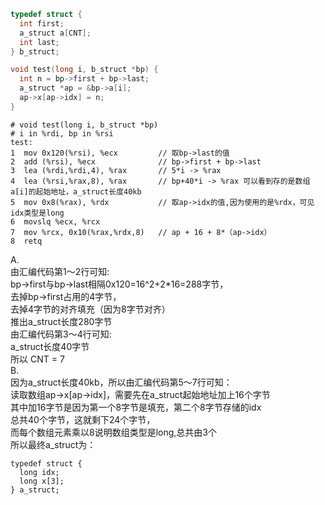 ```c
typedef struct {
  int first;
  a_struct a[CNT];
  int last;
} b_struct;

void test(long i, b_struct *bp) {
  int n = bp->first + bp->last;
  a_struct *ap = &bp->a[i];
  ap->x[ap->idx] = n;
}
```
```assembly
# void test(long i, b_struct *bp)
# i in %rdi, bp in %rsi
test:
1  mov 0x120(%rsi), %ecx         // 取bp->last的值
2  add (%rsi), %ecx              // bp->first + bp->last 
3  lea (%rdi,%rdi,4), %rax       // 5*i -> %rax
4  lea (%rsi,%rax,8), %rax       // bp+40*i -> %rax 可以看到存的是数组a[i]的起始地址，a_struct长度40kb
5  mov 0x8(%rax), %rdx           // 取ap->idx的值,因为使用的是%rdx，可见idx类型是long
6  movslq %ecx, %rcx            
7  mov %rcx, 0x10(%rax,%rdx,8)   // ap + 16 + 8*（ap->idx） 
8  retq
```
A.<br>
由汇编代码第1～2行可知:<br>
bp->first与bp->last相隔0x120=16^2+2*16=288字节，<br>
去掉bp->first占用的4字节，<br>
去掉4字节的对齐填充（因为8字节对齐）<br>
推出a_struct长度280字节<br>
由汇编代码第3～4行可知:<br>
a_struct长度40字节<br>
所以 CNT = 7<br>
B.<br>
因为a_struct长度40kb，所以由汇编代码第5～7行可知：<br>
读取数组ap->x[ap->idx]，需要先在a_struct起始地址加上16个字节<br>
其中加16字节是因为第一个8字节是填充，第二个8字节存储的idx<br>
总共40个字节，这就剩下24个字节，<br>
而每个数组元素乘以8说明数组类型是long,总共由3个<br>
所以最终a_struct为：<br>
```
typedef struct {
  long idx;
  long x[3];
} a_struct;
```